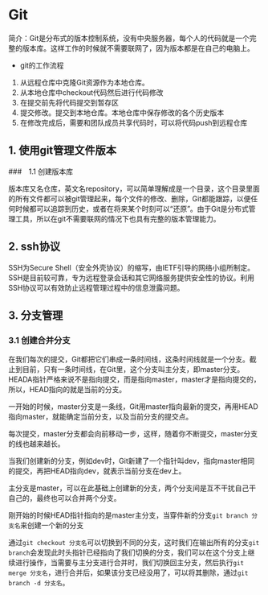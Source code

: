 # Git

简介：Git是分布式的版本控制系统，没有中央服务器，每个人的代码就是一个完整的版本库。这样工作的时候就不需要联网了，因为版本都是在自己的电脑上。

- git的工作流程

1. 从远程仓库中克隆Git资源作为本地仓库。
2. 从本地仓库中checkout代码然后进行代码修改
3. 在提交前先将代码提交到暂存区
4. 提交修改。提交到本地仓库。本地仓库中保存修改的各个历史版本
5. 在修改完成后，需要和团队成员共享代码时，可以将代码push到远程仓库

## 1. 使用git管理文件版本

###　1.1 创建版本库

版本库又名仓库，英文名repository，可以简单理解成是一个目录，这个目录里面的所有文件都可以被git管理起来，每个文件的修改、删除，Git都能跟踪，以便任何时候都可以追踪到历史，或者在将来某个时刻可以“还原”。由于Git是分布式管理工具，所以在git不需要联网的情况下也具有完整的版本管理能力。





## 2. ssh协议

SSH为Secure Shell（安全外壳协议）的缩写，由IETF引导的网络小组所制定。SSH是目前较可靠，专为远程登录会话和其它网络服务提供安全性的协议。利用SSH协议可以有效防止远程管理过程中的信息泄露问题。



## 3. 分支管理

### 3.1 创建合并分支

在我们每次的提交，Git都把它们串成一条时间线，这条时间线就是一个分支。截止到目前，只有一条时间线，在Git里，这个分支叫主分支，即master分支。HEADA指针严格来说不是指向提交，而是指向master，master才是指向提交的，所以，HEAD指向的就是当前的分支。

一开始的时候，master分支是一条线，Git用master指向最新的提交，再用HEAD指向master，就能确定当前分支，以及当前分支的提交点。

每次提交，master分支都会向前移动一步，这样，随着你不断提交，master分支的线也越来越长。

当我们创建新的分支，例如dev时，Git新建了一个指针叫dev，指向master相同的提交，再把HEAD指向dev，就表示当前分支在dev上。

主分支是master，可以在此基础上创建新的分支，两个分支间是互不干扰自己干自己的，最终也可以合并两个分支。



刚开始的时候HEAD指针指向的是master主分支，当穿件新的分支`git branch 分支名`来创建一个新的分支

通过`git checkout 分支名`可以切换到不同的分支，这时我们在输出所有的分支`git branch`会发现此时头指针已经指向了我们切换的分支，我们可以在这个分支上继续进行操作，当需要与主分支进行合并时，我们切换回主分支，然后执行`git merge 分支名`，进行合并后，如果该分支已经没用了，可以将其删除，通过`git branch -d 分支名`。